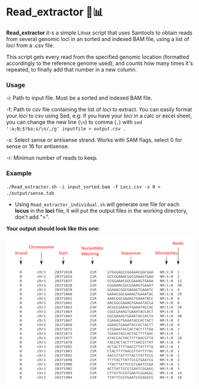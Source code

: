 # Read_extractor 🧬📊

**Read_extractor** it-s a simple Linux script that uses Samtools to obtain reads from several genomic loci in an sorted and indexed BAM file, using a list of *loci* from a .csv file. 

This script gets every read from the specified genomic location (formatted accordingly to the reference genome used), and counts how many times it's repeated, to finally add that number in a new column.

### Usage

-i: Path to input file. Must be a sorted and indexed BAM file.

-f: Path to csv file containing the list of *loci* to extract. You can easily format your *loci* to csv using Sed, e.g: if you have your *loci* in a calc or excel sheet, you can change the new line (`\n`) to comma (`,`) with `sed ':a;N;$!ba;s/\n/,/g' inputfile > output.csv `.

-s: Select sense or antisense strand. Works with SAM flags, select 0 for sense or 16 for antisense.

-r: Minimun number of reads to keep.

### Example

`./Read_extractor.sh -i input_sorted.bam -f Loci.csv -s 0 > ./output/sense.tab`

* Using `Read_extractor_individual.sh` will generate one file for each **locus** in the **loci** file, it will put the output files in the working directory, don't add ">".


**Your output should look like this one:**

![plot](Reads.png)
